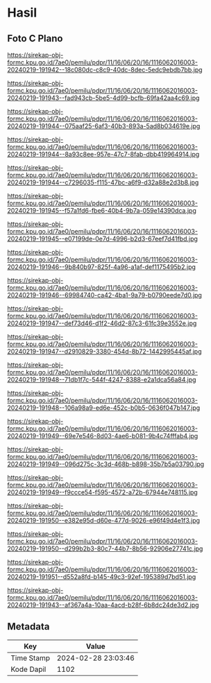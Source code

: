 # Hasil

## Foto C Plano

https://sirekap-obj-formc.kpu.go.id/7ae0/pemilu/pdpr/11/16/06/20/16/1116062016003-20240219-191942--18c080dc-c8c9-40dc-8dec-5edc9ebdb7bb.jpg

https://sirekap-obj-formc.kpu.go.id/7ae0/pemilu/pdpr/11/16/06/20/16/1116062016003-20240219-191943--fad943cb-5be5-4d99-bcfb-69fa42aa4c69.jpg

https://sirekap-obj-formc.kpu.go.id/7ae0/pemilu/pdpr/11/16/06/20/16/1116062016003-20240219-191944--075aaf25-6af3-40b3-893a-5ad8b034619e.jpg

https://sirekap-obj-formc.kpu.go.id/7ae0/pemilu/pdpr/11/16/06/20/16/1116062016003-20240219-191944--8a93c8ee-957e-47c7-8fab-dbb419964914.jpg

https://sirekap-obj-formc.kpu.go.id/7ae0/pemilu/pdpr/11/16/06/20/16/1116062016003-20240219-191944--c7296035-f115-47bc-a6f9-d32a88e2d3b8.jpg

https://sirekap-obj-formc.kpu.go.id/7ae0/pemilu/pdpr/11/16/06/20/16/1116062016003-20240219-191945--f57a1fd6-fbe6-40b4-9b7a-059e14390dca.jpg

https://sirekap-obj-formc.kpu.go.id/7ae0/pemilu/pdpr/11/16/06/20/16/1116062016003-20240219-191945--e07199de-0e7d-4996-b2d3-67eef7d41fbd.jpg

https://sirekap-obj-formc.kpu.go.id/7ae0/pemilu/pdpr/11/16/06/20/16/1116062016003-20240219-191946--9b840b97-825f-4a96-a1af-def1175495b2.jpg

https://sirekap-obj-formc.kpu.go.id/7ae0/pemilu/pdpr/11/16/06/20/16/1116062016003-20240219-191946--69984740-ca42-4ba1-9a79-b0790eede7d0.jpg

https://sirekap-obj-formc.kpu.go.id/7ae0/pemilu/pdpr/11/16/06/20/16/1116062016003-20240219-191947--def73d46-d1f2-46d2-87c3-61fc39e3552e.jpg

https://sirekap-obj-formc.kpu.go.id/7ae0/pemilu/pdpr/11/16/06/20/16/1116062016003-20240219-191947--d2910829-3380-454d-8b72-1442995445af.jpg

https://sirekap-obj-formc.kpu.go.id/7ae0/pemilu/pdpr/11/16/06/20/16/1116062016003-20240219-191948--71db1f7c-544f-4247-8388-e2a1dca56a84.jpg

https://sirekap-obj-formc.kpu.go.id/7ae0/pemilu/pdpr/11/16/06/20/16/1116062016003-20240219-191948--106a98a9-ed6e-452c-b0b5-0636f047b147.jpg

https://sirekap-obj-formc.kpu.go.id/7ae0/pemilu/pdpr/11/16/06/20/16/1116062016003-20240219-191949--69e7e546-8d03-4ae6-b081-9b4c74fffab4.jpg

https://sirekap-obj-formc.kpu.go.id/7ae0/pemilu/pdpr/11/16/06/20/16/1116062016003-20240219-191949--096d275c-3c3d-468b-b898-35b7b5a03790.jpg

https://sirekap-obj-formc.kpu.go.id/7ae0/pemilu/pdpr/11/16/06/20/16/1116062016003-20240219-191949--f9ccce54-f595-4572-a72b-67944e748115.jpg

https://sirekap-obj-formc.kpu.go.id/7ae0/pemilu/pdpr/11/16/06/20/16/1116062016003-20240219-191950--e382e95d-d60e-477d-9026-e96f49d4e1f3.jpg

https://sirekap-obj-formc.kpu.go.id/7ae0/pemilu/pdpr/11/16/06/20/16/1116062016003-20240219-191950--d299b2b3-80c7-44b7-8b56-92906e27741c.jpg

https://sirekap-obj-formc.kpu.go.id/7ae0/pemilu/pdpr/11/16/06/20/16/1116062016003-20240219-191951--d552a8fd-b145-49c3-92ef-195389d7bd51.jpg

https://sirekap-obj-formc.kpu.go.id/7ae0/pemilu/pdpr/11/16/06/20/16/1116062016003-20240219-191943--af367a4a-10aa-4acd-b28f-6b8dc24de3d2.jpg


## Metadata

| Key        | Value               |
| ---------- | ------------------- |
| Time Stamp | 2024-02-28 23:03:46 |
| Kode Dapil | 1102                |



